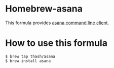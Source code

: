 Homebrew-asana
===========================================

This formula provides [asana command line client](https://github.com/thash/asana).


How to use this formula
===========================================

    $ brew tap thash/asana
    $ brew install asana
